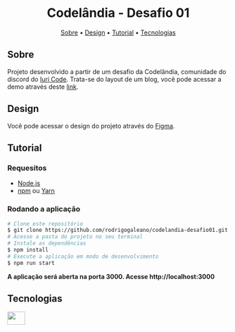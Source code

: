 <h1 align="center">Codelândia - Desafio 01</h1>

<p align="center">
  <a href="#sobre">Sobre</a> •
  <a href="#design">Design</a> •
  <a href="#tutorial">Tutorial</a> •
  <a href="#tecnologias">Tecnologias</a> 
</p>

## Sobre

Projeto desenvolvido a partir de um desafio da Codelândia, comunidade do discord do [Iuri Code](https://iuricode.com/). Trata-se do layout de um blog, você pode acessar a demo através deste [link](https://rodrigogaleano-codelandia-desafio01.vercel.app/).

## Design

Você pode acessar o design do projeto através do [Figma](https://www.figma.com/file/Yb9IBH56g7T1hdIyZ3BMNO/Codel%C3%A2ndia-Desafios?node-id=0%3A1).

## Tutorial

### Requesitos

- [Node.js](https://nodejs.org/en/)
- [npm](https://www.npmjs.com/package/npm) ou [Yarn](https://classic.yarnpkg.com/)

### Rodando a aplicação

```bash
# Clone este repositório
$ git clone https://github.com/rodrigogaleano/codelandia-desafio01.git
# Acesse a pasta do projeto no seu terminal
# Instale as dependências
$ npm install
# Execute a aplicação em modo de desenvolvimento
$ npm run start
```
**A aplicação será aberta na porta 3000. Acesse http://localhost:3000**

## Tecnologias

<a href="https://reactjs.org/">
<img align="left" height="30" width="40" src="https://cdn.jsdelivr.net/gh/devicons/devicon/icons/react/react-original.svg" />
</a>
